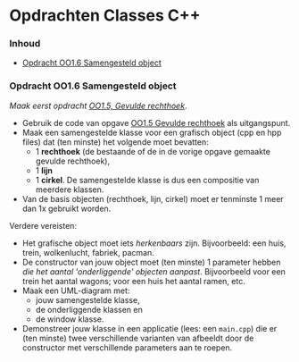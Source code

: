 # Opdrachten Classes C++[](title-id) <!-- omit in toc -->

### Inhoud[](toc-id) <!-- omit in toc -->
- [Opdracht OO1.6 Samengesteld object](#opdracht-oo16-samengesteld-object)


### Opdracht OO1.6 Samengesteld object
*Maak eerst opdracht [OO1.5, Gevulde rechthoek](./opdr_rechthoek.md)*.

- Gebruik de code van opgave [OO1.5 Gevulde rechthoek](./opdr_rechthoek.md) als uitgangspunt. 
- Maak een samengestelde klasse voor een grafisch object (cpp en hpp files) dat (ten minste) het volgende moet bevatten:
  - 1 **rechthoek** (de bestaande of de in de vorige opgave gemaakte gevulde rechthoek),
  - 1 **lijn**
  - 1 **cirkel**.
De samengestelde klasse is dus een compositie van meerdere klassen.
- Van de basis objecten (rechthoek, lijn, cirkel) moet er tenminste 1 meer dan 1x gebruikt worden.

Verdere vereisten:
- Het grafische object moet iets *herkenbaars* zijn. Bijvoorbeeld: een huis, trein, wolkenlucht, fabriek, pacman.
- De constructor van jouw object moet (ten minste) 1 parameter hebben *die het aantal 'onderliggende' objecten aanpast*. Bijvoorbeeld voor een trein het aantal wagons; voor een huis het aantal ramen, etc.
- Maak een UML-diagram met:
  - jouw samengestelde klasse, 
  - de onderliggende klassen en 
  - de window klasse.
- Demonstreer jouw klasse in een applicatie (lees: een `main.cpp`) die er (ten minste) twee verschillende varianten van afbeeldt door de constructor met verschillende parameters aan te roepen.
